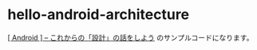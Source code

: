 # hello-android-architecture

[[ Android ] – これからの「設計」の話をしよう](http://tech.recruit-mp.co.jp/mobile/android-architecture/) のサンプルコードになります。
